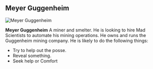 ## Meyer Guggenheim

![Meyer Guggenheim](https://i.pinimg.com/originals/4d/ce/32/4dce323402a8635f7a0d75678226872a.jpg)

**Meyer Guggenheim** A miner and smelter. He is looking to hire Mad Scientists to automate his mining operations. He owns and runs the Guggenheim mining company. He is likely to do the following things:

* Try to help out the posse.
* Reveal something.
* Seek help or Comfort